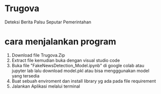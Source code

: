 # Trugova
Deteksi Berita Palsu Seputar Pemerintahan
# cara menjalankan program
1. Download file Trugova.Zip
2. Extract file kemudian buka dengan visual studio code
3. Buka file "FakeNewsDetection_Model.ipynb" di google colab atau jupyter lab lalu download model.pkl atau bisa mengggunakan model yang tersedia
4. Buat sebuah enviroment dan install library yg ada pada file requirement
5. Jalankan Aplikasi melalui terminal 
